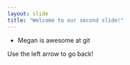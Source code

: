 ```yaml
---
layout: slide
title: "Welcome to our second slide!"
---
```


- Megan is awesome at git

Use the left arrow to go back!
